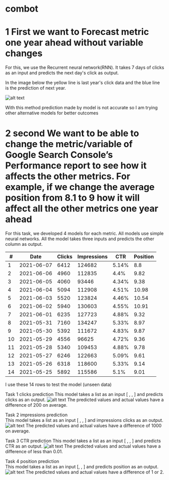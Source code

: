 # combot

# 1 First we want to Forecast metric one year ahead without variable changes

For this, we use the Recurrent neural network(RNN). It takes 7 days of clicks as an input and predicts the next day's click as output.

In the image below the yellow line is last year's click data and the blue line is the prediction of next year. 

![alt text](https://github.com/yashjv8/combot/blob/main/images/image4.png)

With this method prediction made by model is not accurate so I am trying other alternative models for better outcomes

# 2 second We want to be able to change the metric/variable of Google Search Console’s Performance report to see how it affects the other metrics. For example, if we change the average position from 8.1 to 9 how it will affect all the other metrics one year ahead

For this task, we developed 4 models for each metric. All models use simple neural networks.
All the model takes three inputs and predicts the other column as output.

|#|Date|Clicks|Impressions|CTR|Position|
| --- | --- | --- | --- | --- | --- |
|1|2021-06-07|6412|124682|5.14%|8.8|
|2|2021-06-06|4960|112835|4.4%|9.82|
|3|2021-06-05|4060|93446|4.34%|9.38|
|4|2021-06-04|5094|112908|4.51%|10.98|
|5|2021-06-03|5520|123824|4.46%|10.54|
|6|2021-06-02|5940|130603|4.55%|10.91|
|7|2021-06-01|6235|127723|4.88%|9.32|
|8|2021-05-31|7160|134247|5.33%|8.97|
|9|2021-05-30|5392|111672|4.83%|9.87|
|10|2021-05-29|4556|96625|4.72%|9.36|
|11|2021-05-28|5340|109453|4.88%|9.78
|12|2021-05-27|6246|122663|5.09%|9.61|
|13|2021-05-26|6318|118600|5.33%|9.14|
|14|2021-05-25|5892|115586|5.1%|9.01|

I use these 14 rows to test the model (unseen data)

Task 1 clicks prediction 
This model takes a list as an input [ <impressions>, <CTR>, <Position> ] and predicts clicks as an output.
![alt text](https://github.com/yashjv8/combot/blob/main/images/image7.png)
The predicted values and actual values have a difference of 200 on average.

Task 2 impressions prediction  
This model takes a list as an input [ <clicks>, <CTR>, <Position> ] and impressions clicks as an output.
![alt text](https://github.com/yashjv8/combot/blob/main/images/image3.png)
The predicted values and actual values have a difference of 1000 on average.

Task 3 CTR prediction
This model takes a list as an input [ <Clicks>, <impressions>, <Position> ] and predicts CTR as an output.
![alt text](https://github.com/yashjv8/combot/blob/main/images/image8.png)
The predicted values and actual values have a difference of less than 0.01.

Task 4 position prediction  
This model takes a list as an input [<clicks>, <impressions>, <CTR>] and predicts position as an output.
![alt text](https://github.com/yashjv8/combot/blob/main/images/image2.png)
The predicted values and actual values have a difference of 1 or 2.
